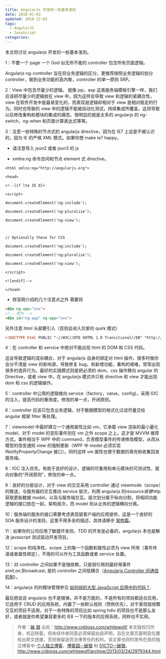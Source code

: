 ```yaml
---
title: AngularJs 开发的一些基本准则
date: 2018-01-03
updated: 2018-12-03
tags:
  - AngularJS
  - JavaScript
categories:
---
```


本文将讨论 angularjs 开发的一些基本准则。

<!-- more -->

1：不要一个 page 一个 God 似无所不能的 controller 包含所有页面逻辑。

Angularjs ng-controller 旨在将业务逻辑的区分，更推荐按照业务逻辑的划分 controller，做到业务功能的高内聚，controller 的单一原则 SRP。

2：View 中包含尽量少的逻辑。
​就像 jsp，asp 这类服务端模板引擎一样，我们应该把尽量少的逻辑放在 view 中，因为这样会导致 view 和逻辑的紧耦合性，view 在软件开发中是最易变化的，而表现层逻辑却相对于 view 是相对稳定的行为。同时也导致的 view 中的逻辑不能被自动化测试，持续集成所覆盖，这将导致以后修改重构和模块的集成的痛苦。很明显的就是太多的 angularjs 的 ng-switch，ng-when 和页面计算表达式等等。

3：注意一些特殊的节点式的 angularjs directive，因为在 IE7 上这是不被认识的，因为 IE 的严格 XML 模式。如果你想 make ie7 happy，

- 请注意导入 json2 或者 json3 的 js

- xmlns:ng 命令空间和节点 element 式 directive。


```
<html xmlns:ng="http://angularjs.org">

<head>

<!--[if lte IE 8]>

<script>

document.createElement('ng-include');

document.createElement('ng-pluralize');

document.createElement('ng-view');



// Optionally these for CSS

document.createElement('ng:include');

document.createElement('ng:pluralize');

document.createElement('ng:view');

</script>

<![endif]-->

</head>
```

-  除官网介绍的几个注意点之外 需要将


```html
<div ng-app="xxx">
<!-- 改为 -->
<div id="ng-app" ng-app="xxx">
```

 另外注意 html 头部要引入（否则会进入坑爹的 quirk 模式）

```xml
<!DOCTYPE html PUBLIC "-//W3C//DTD XHTML 1.0 Transitional//EN" "http://www.w3.org/TR/xhtml1/DTD/xhtml1-transitional.dtd">
```

4：在 controller 和 service 中绝对不能出现 html 的 DOM 和 CSS 代码。

   这会导致逻辑的混杂耦合，对于 angularjs 自身的绑定对 html 操作，很多时候你会分不清是 view 的影响源，导致修复 bug，和新增功能，重构的艰难，常常出现很多的诡异行为。最好的实践模式则是把必须的 dom，css 操作移向 angular 的 Directive，或者 view 中。在 angularjs 模式中只有 directive 和 view 才能出现 dom 和 css 的逻辑操作。

 5：controller 中公用的逻辑推向 service（factory，value，config)，采用 IOC 的注入，提高代码的重用度，修改的单一点，开闭原则。

 6：controller 应该只包含业务逻辑，对于数据模型的格式化过滤尽量交给 angular 框架 filter 等处理。

7：viewmodel 中最好建立一个通用属性比如 vm，它承载 view 渲染的最小量化 model，对于 model 的变形事件则在 vm 之外 scope 之上。这才是 MVVM 推荐方式。事件相当于 WPF 中的 command，负责模型事件的传递修改模型，从而从模型的改变通知 view 的强制更新（WPF 中 model 必须实现 INotifyPropertyChange 接口）。同时这样 vm 属性也便于数据的填充和收集回发服务端。

8：IOC 注入优先，有助于良好的设计，逻辑的可重用和单元模块的可测试性，面向对象的“开闭原则”，修改的单一点。

9：良好的分层设计，对于 view 的交互采用 controller 通过 viewmode（scope）的推送，与服务器的交互推向 service 层次，利用 angularjs 的$resource 或者$http 获取更新数据 model，以及与服务端交互。层次划分属于纵向分割，将相同功能逻辑的接口放在一起，架构层次，而 model 则从业务的逻辑横向分离。

10：服务端的服务的接口需要考虑表现层客户端的应用提供，这是一个良好的 SOA 服务设计的准则，这里不用多余的描述，具体请移步 [架构篇](http://www.cnblogs.com/whitewolf/category/379884.html)。

11：如果你的公司应用了敏捷开发则，TDD 的开发是必备的，angularjs 本也是解决 javascript 测试驱动开发项目。

 12：scope 的纯净性，scope 上的每一个函数和属性必须为 view 所用（事件传递或者属性绑定），不用的可以作为工具函数或者 service 处置。

 13：对 controller 之间如果不是强依赖，只是弱引用则最好用事件$emit,$on,$broadcast, 是的 controller 之间低耦合（[Angularjs Controller 间通信机制](http://www.cnblogs.com/whitewolf/archive/2013/04/16/3024843.html)）。

 14：angularjs 的的模块管理参见 [如何组织大型 JavaScript 应用中的代码？](http://kb.cnblogs.com/page/176541/).

 最后想说说 angularjs 也不是银弹，并不是万能的，不是所有的项目都适合应用，它适用于 CRUD 的应用系统，内置了一些默认规则（惯例优先），对于表现层频繁交互的项目不适用，对于一些特殊的项目比如 spring hdiv 的项目也不是那么友好，或者就是你希望兼容更多的 IE8 一下的版本的应用系统，同样也不实用。


> 作者：[破 狼](http://www.cnblogs.com/whitewolf/)
> 出处：http://www.cnblogs.com/whitewolf/
> 本文版权归作者，欢迎转载，但未经作者同意必须保留此段声明，且在文章页面明显位置给出原文连接，否则保留追究法律责任的权利。该文章也同时发布在我的独立博客中-[个人独立博客](http://greengerong.com/)、[博客园--破狼](http://www.cnblogs.com/whitewolf/) 和 [51CTO--破狼](http://whitewolfblog.blog.51cto.com/)。http://www.cnblogs.com/whitewolf/archive/2013/03/24/2979344.html
